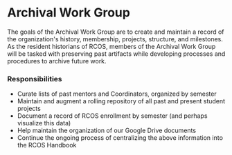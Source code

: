# Archival Work Group
The goals of the Archival Work Group are to create and maintain a record of the organization's history, membership, projects, structure, and milestones. As the resident historians of RCOS, members of the Archival Work Group will be tasked with preserving past artifacts while developing processes and procedures to archive future work.

### Responsibilities
- Curate lists of past mentors and Coordinators, organized by semester
- Maintain and augment a rolling repository of all past and present student projects
- Document a record of RCOS enrollment by semester (and perhaps visualize this data)
- Help maintain the organization of our Google Drive documents
- Continue the ongoing process of centralizing the above information into the RCOS Handbook
